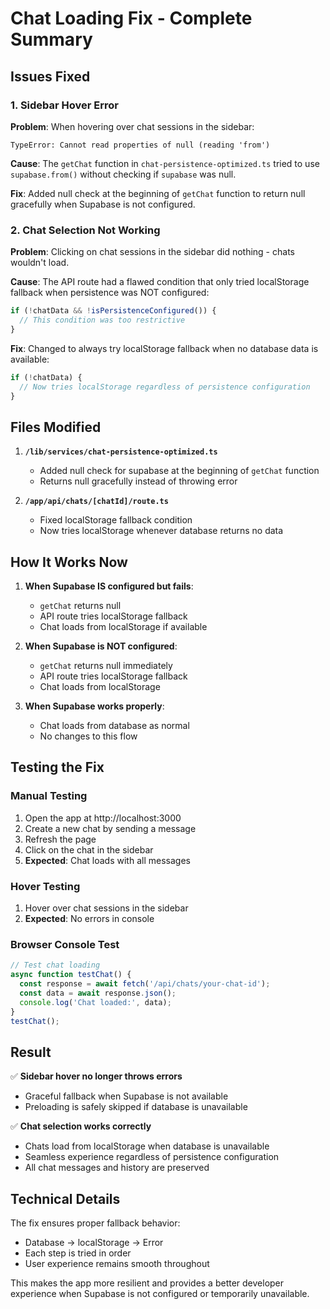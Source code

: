 # Chat Loading Fix - Complete Summary

## Issues Fixed

### 1. Sidebar Hover Error
**Problem**: When hovering over chat sessions in the sidebar:
```
TypeError: Cannot read properties of null (reading 'from')
```

**Cause**: The `getChat` function in `chat-persistence-optimized.ts` tried to use `supabase.from()` without checking if `supabase` was null.

**Fix**: Added null check at the beginning of `getChat` function to return null gracefully when Supabase is not configured.

### 2. Chat Selection Not Working
**Problem**: Clicking on chat sessions in the sidebar did nothing - chats wouldn't load.

**Cause**: The API route had a flawed condition that only tried localStorage fallback when persistence was NOT configured:
```javascript
if (!chatData && !isPersistenceConfigured()) {
  // This condition was too restrictive
}
```

**Fix**: Changed to always try localStorage fallback when no database data is available:
```javascript
if (!chatData) {
  // Now tries localStorage regardless of persistence configuration
}
```

## Files Modified

1. **`/lib/services/chat-persistence-optimized.ts`**
   - Added null check for supabase at the beginning of `getChat` function
   - Returns null gracefully instead of throwing error

2. **`/app/api/chats/[chatId]/route.ts`**
   - Fixed localStorage fallback condition
   - Now tries localStorage whenever database returns no data

## How It Works Now

1. **When Supabase IS configured but fails**:
   - `getChat` returns null
   - API route tries localStorage fallback
   - Chat loads from localStorage if available

2. **When Supabase is NOT configured**:
   - `getChat` returns null immediately
   - API route tries localStorage fallback
   - Chat loads from localStorage

3. **When Supabase works properly**:
   - Chat loads from database as normal
   - No changes to this flow

## Testing the Fix

### Manual Testing
1. Open the app at http://localhost:3000
2. Create a new chat by sending a message
3. Refresh the page
4. Click on the chat in the sidebar
5. **Expected**: Chat loads with all messages

### Hover Testing
1. Hover over chat sessions in the sidebar
2. **Expected**: No errors in console

### Browser Console Test
```javascript
// Test chat loading
async function testChat() {
  const response = await fetch('/api/chats/your-chat-id');
  const data = await response.json();
  console.log('Chat loaded:', data);
}
testChat();
```

## Result

✅ **Sidebar hover no longer throws errors**
- Graceful fallback when Supabase is not available
- Preloading is safely skipped if database is unavailable

✅ **Chat selection works correctly**
- Chats load from localStorage when database is unavailable
- Seamless experience regardless of persistence configuration
- All chat messages and history are preserved

## Technical Details

The fix ensures proper fallback behavior:
- Database → localStorage → Error
- Each step is tried in order
- User experience remains smooth throughout

This makes the app more resilient and provides a better developer experience when Supabase is not configured or temporarily unavailable.